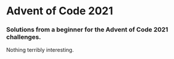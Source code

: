 # Advent of Code 2021
### Solutions from a beginner for the Advent of Code 2021 challenges.
    
Nothing terribly interesting.

